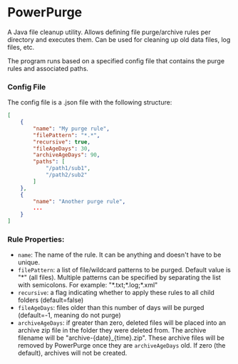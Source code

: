# PowerPurge
A Java file cleanup utility. Allows defining file purge/archive rules per directory and executes them. Can be used for cleaning up old data files, log files, etc.

The program runs based on a specified config file that contains the purge rules and associated paths.

### Config File
The config file is a .json file with the following structure:

```json
[
    {
        "name": "My purge rule",
        "filePattern": "*.*",
        "recursive": true,
        "fileAgeDays": 30,
        "archiveAgeDays": 90,
        "paths": [
            "/path1/sub1",
            "/path2/sub2"
        ]
    },
    {
        "name": "Another purge rule",
        ...
    }
]
```

### Rule Properties:
- <code>name</code>: The name of the rule. It can be anything and doesn't have to be unique.
- <code>filePattern</code>: a list of file/wildcard patterns to be purged. Default value is "\*" (all files). Multiple patterns can be specified by separating the list with semicolons. For example: "\*.txt;\*.log;\*.xml"
- <code>recursive</code>: a flag indicating whether to apply these rules to all child folders (default=false)
- <code>fileAgeDays</code>: files older than this number of days will be purged (default=-1, meaning do not purge)
- <code>archiveAgeDays</code>: if greater than zero, deleted files will be placed into an archive zip file in the folder they were deleted from. The archive filename will be "archive-{date}_{time}.zip". These archive files will be removed by PowerPurge once they are <code>archiveAgeDays</code> old. If zero (the default), archives will not be created.

